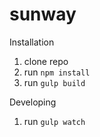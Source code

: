 # sunway

Installation 
1. clone repo
2. run `npm install`
3. run `gulp build`

Developing
1. run `gulp watch`
 
